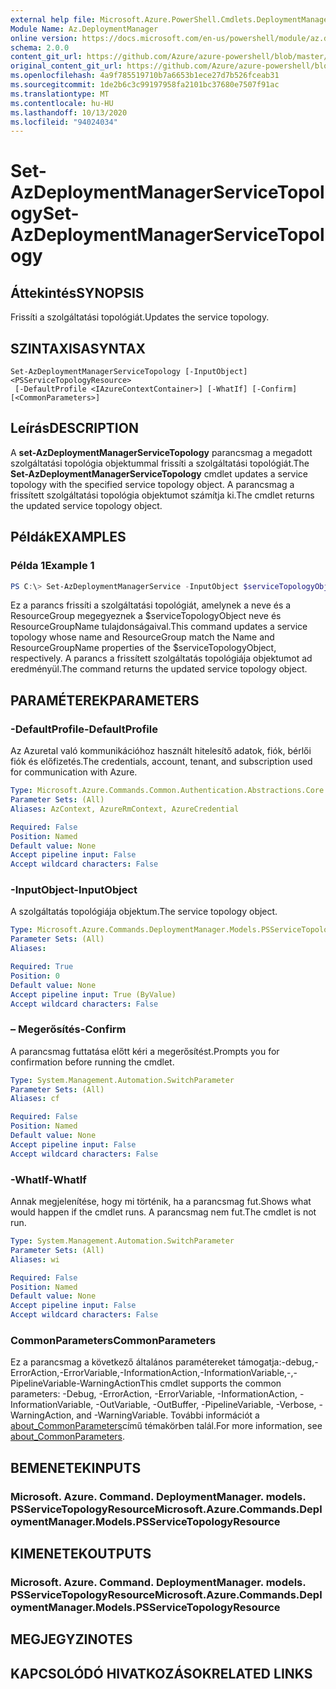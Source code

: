 ```yaml
---
external help file: Microsoft.Azure.PowerShell.Cmdlets.DeploymentManager.dll-Help.xml
Module Name: Az.DeploymentManager
online version: https://docs.microsoft.com/en-us/powershell/module/az.deploymentmanager/set-azdeploymentmanagerservicetopology
schema: 2.0.0
content_git_url: https://github.com/Azure/azure-powershell/blob/master/src/DeploymentManager/DeploymentManager/help/Set-AzDeploymentManagerServiceTopology.md
original_content_git_url: https://github.com/Azure/azure-powershell/blob/master/src/DeploymentManager/DeploymentManager/help/Set-AzDeploymentManagerServiceTopology.md
ms.openlocfilehash: 4a9f785519710b7a6653b1ece27d7b526fceab31
ms.sourcegitcommit: 1de2b6c3c99197958fa2101bc37680e7507f91ac
ms.translationtype: MT
ms.contentlocale: hu-HU
ms.lasthandoff: 10/13/2020
ms.locfileid: "94024034"
---
```

# <span data-ttu-id="d55b7-101">Set-AzDeploymentManagerServiceTopology</span><span class="sxs-lookup"><span data-stu-id="d55b7-101">Set-AzDeploymentManagerServiceTopology</span></span>

## <span data-ttu-id="d55b7-102">Áttekintés</span><span class="sxs-lookup"><span data-stu-id="d55b7-102">SYNOPSIS</span></span>
<span data-ttu-id="d55b7-103">Frissíti a szolgáltatási topológiát.</span><span class="sxs-lookup"><span data-stu-id="d55b7-103">Updates the service topology.</span></span>

## <span data-ttu-id="d55b7-104">SZINTAXISA</span><span class="sxs-lookup"><span data-stu-id="d55b7-104">SYNTAX</span></span>

```
Set-AzDeploymentManagerServiceTopology [-InputObject] <PSServiceTopologyResource>
 [-DefaultProfile <IAzureContextContainer>] [-WhatIf] [-Confirm] [<CommonParameters>]
```

## <span data-ttu-id="d55b7-105">Leírás</span><span class="sxs-lookup"><span data-stu-id="d55b7-105">DESCRIPTION</span></span>
<span data-ttu-id="d55b7-106">A **set-AzDeploymentManagerServiceTopology** parancsmag a megadott szolgáltatási topológia objektummal frissíti a szolgáltatási topológiát.</span><span class="sxs-lookup"><span data-stu-id="d55b7-106">The **Set-AzDeploymentManagerServiceTopology** cmdlet updates a service topology with the specified service topology object.</span></span>
<span data-ttu-id="d55b7-107">A parancsmag a frissített szolgáltatási topológia objektumot számítja ki.</span><span class="sxs-lookup"><span data-stu-id="d55b7-107">The cmdlet returns the updated service topology object.</span></span>

## <span data-ttu-id="d55b7-108">Példák</span><span class="sxs-lookup"><span data-stu-id="d55b7-108">EXAMPLES</span></span>

### <span data-ttu-id="d55b7-109">Példa 1</span><span class="sxs-lookup"><span data-stu-id="d55b7-109">Example 1</span></span>
```powershell
PS C:\> Set-AzDeploymentManagerService -InputObject $serviceTopologyObject
```

<span data-ttu-id="d55b7-110">Ez a parancs frissíti a szolgáltatási topológiát, amelynek a neve és a ResourceGroup megegyeznek a $serviceTopologyObject neve és ResourceGroupName tulajdonságaival.</span><span class="sxs-lookup"><span data-stu-id="d55b7-110">This command updates a service topology whose name and ResourceGroup match the Name and ResourceGroupName properties of the $serviceTopologyObject, respectively.</span></span>
<span data-ttu-id="d55b7-111">A parancs a frissített szolgáltatás topológiája objektumot ad eredményül.</span><span class="sxs-lookup"><span data-stu-id="d55b7-111">The command returns the updated service topology object.</span></span>

## <span data-ttu-id="d55b7-112">PARAMÉTEREK</span><span class="sxs-lookup"><span data-stu-id="d55b7-112">PARAMETERS</span></span>

### <span data-ttu-id="d55b7-113">-DefaultProfile</span><span class="sxs-lookup"><span data-stu-id="d55b7-113">-DefaultProfile</span></span>
<span data-ttu-id="d55b7-114">Az Azuretal való kommunikációhoz használt hitelesítő adatok, fiók, bérlői fiók és előfizetés.</span><span class="sxs-lookup"><span data-stu-id="d55b7-114">The credentials, account, tenant, and subscription used for communication with Azure.</span></span>

```yaml
Type: Microsoft.Azure.Commands.Common.Authentication.Abstractions.Core.IAzureContextContainer
Parameter Sets: (All)
Aliases: AzContext, AzureRmContext, AzureCredential

Required: False
Position: Named
Default value: None
Accept pipeline input: False
Accept wildcard characters: False
```

### <span data-ttu-id="d55b7-115">-InputObject</span><span class="sxs-lookup"><span data-stu-id="d55b7-115">-InputObject</span></span>
<span data-ttu-id="d55b7-116">A szolgáltatás topológiája objektum.</span><span class="sxs-lookup"><span data-stu-id="d55b7-116">The service topology object.</span></span>

```yaml
Type: Microsoft.Azure.Commands.DeploymentManager.Models.PSServiceTopologyResource
Parameter Sets: (All)
Aliases:

Required: True
Position: 0
Default value: None
Accept pipeline input: True (ByValue)
Accept wildcard characters: False
```

### <span data-ttu-id="d55b7-117">– Megerősítés</span><span class="sxs-lookup"><span data-stu-id="d55b7-117">-Confirm</span></span>
<span data-ttu-id="d55b7-118">A parancsmag futtatása előtt kéri a megerősítést.</span><span class="sxs-lookup"><span data-stu-id="d55b7-118">Prompts you for confirmation before running the cmdlet.</span></span>

```yaml
Type: System.Management.Automation.SwitchParameter
Parameter Sets: (All)
Aliases: cf

Required: False
Position: Named
Default value: None
Accept pipeline input: False
Accept wildcard characters: False
```

### <span data-ttu-id="d55b7-119">-WhatIf</span><span class="sxs-lookup"><span data-stu-id="d55b7-119">-WhatIf</span></span>
<span data-ttu-id="d55b7-120">Annak megjelenítése, hogy mi történik, ha a parancsmag fut.</span><span class="sxs-lookup"><span data-stu-id="d55b7-120">Shows what would happen if the cmdlet runs.</span></span>
<span data-ttu-id="d55b7-121">A parancsmag nem fut.</span><span class="sxs-lookup"><span data-stu-id="d55b7-121">The cmdlet is not run.</span></span>

```yaml
Type: System.Management.Automation.SwitchParameter
Parameter Sets: (All)
Aliases: wi

Required: False
Position: Named
Default value: None
Accept pipeline input: False
Accept wildcard characters: False
```

### <span data-ttu-id="d55b7-122">CommonParameters</span><span class="sxs-lookup"><span data-stu-id="d55b7-122">CommonParameters</span></span>
<span data-ttu-id="d55b7-123">Ez a parancsmag a következő általános paramétereket támogatja:-debug,-ErrorAction,-ErrorVariable,-InformationAction,-InformationVariable,-,-PipelineVariable-WarningAction</span><span class="sxs-lookup"><span data-stu-id="d55b7-123">This cmdlet supports the common parameters: -Debug, -ErrorAction, -ErrorVariable, -InformationAction, -InformationVariable, -OutVariable, -OutBuffer, -PipelineVariable, -Verbose, -WarningAction, and -WarningVariable.</span></span> <span data-ttu-id="d55b7-124">További információt a [about_CommonParameters](http://go.microsoft.com/fwlink/?LinkID=113216)című témakörben talál.</span><span class="sxs-lookup"><span data-stu-id="d55b7-124">For more information, see [about_CommonParameters](http://go.microsoft.com/fwlink/?LinkID=113216).</span></span>

## <span data-ttu-id="d55b7-125">BEMENETEK</span><span class="sxs-lookup"><span data-stu-id="d55b7-125">INPUTS</span></span>

### <span data-ttu-id="d55b7-126">Microsoft. Azure. Command. DeploymentManager. models. PSServiceTopologyResource</span><span class="sxs-lookup"><span data-stu-id="d55b7-126">Microsoft.Azure.Commands.DeploymentManager.Models.PSServiceTopologyResource</span></span>

## <span data-ttu-id="d55b7-127">KIMENETEK</span><span class="sxs-lookup"><span data-stu-id="d55b7-127">OUTPUTS</span></span>

### <span data-ttu-id="d55b7-128">Microsoft. Azure. Command. DeploymentManager. models. PSServiceTopologyResource</span><span class="sxs-lookup"><span data-stu-id="d55b7-128">Microsoft.Azure.Commands.DeploymentManager.Models.PSServiceTopologyResource</span></span>

## <span data-ttu-id="d55b7-129">MEGJEGYZI</span><span class="sxs-lookup"><span data-stu-id="d55b7-129">NOTES</span></span>

## <span data-ttu-id="d55b7-130">KAPCSOLÓDÓ HIVATKOZÁSOK</span><span class="sxs-lookup"><span data-stu-id="d55b7-130">RELATED LINKS</span></span>
